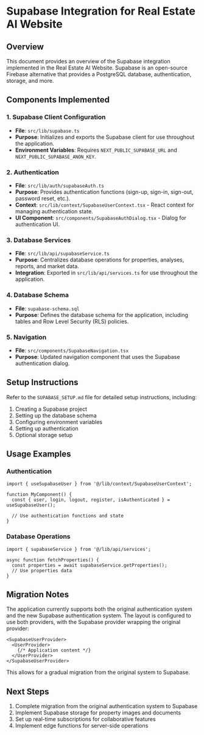 # Supabase Integration for Real Estate AI Website

## Overview

This document provides an overview of the Supabase integration implemented in the Real Estate AI Website. Supabase is an open-source Firebase alternative that provides a PostgreSQL database, authentication, storage, and more.

## Components Implemented

### 1. Supabase Client Configuration

- **File**: `src/lib/supabase.ts`
- **Purpose**: Initializes and exports the Supabase client for use throughout the application.
- **Environment Variables**: Requires `NEXT_PUBLIC_SUPABASE_URL` and `NEXT_PUBLIC_SUPABASE_ANON_KEY`.

### 2. Authentication

- **File**: `src/lib/auth/supabaseAuth.ts`
- **Purpose**: Provides authentication functions (sign-up, sign-in, sign-out, password reset, etc.).
- **Context**: `src/lib/context/SupabaseUserContext.tsx` - React context for managing authentication state.
- **UI Component**: `src/components/SupabaseAuthDialog.tsx` - Dialog for authentication UI.

### 3. Database Services

- **File**: `src/lib/api/supabaseService.ts`
- **Purpose**: Centralizes database operations for properties, analyses, reports, and market data.
- **Integration**: Exported in `src/lib/api/services.ts` for use throughout the application.

### 4. Database Schema

- **File**: `supabase-schema.sql`
- **Purpose**: Defines the database schema for the application, including tables and Row Level Security (RLS) policies.

### 5. Navigation

- **File**: `src/components/SupabaseNavigation.tsx`
- **Purpose**: Updated navigation component that uses the Supabase authentication dialog.

## Setup Instructions

Refer to the `SUPABASE_SETUP.md` file for detailed setup instructions, including:

1. Creating a Supabase project
2. Setting up the database schema
3. Configuring environment variables
4. Setting up authentication
5. Optional storage setup

## Usage Examples

### Authentication

```tsx
import { useSupabaseUser } from '@/lib/context/SupabaseUserContext';

function MyComponent() {
  const { user, login, logout, register, isAuthenticated } = useSupabaseUser();
  
  // Use authentication functions and state
}
```

### Database Operations

```tsx
import { supabaseService } from '@/lib/api/services';

async function fetchProperties() {
  const properties = await supabaseService.getProperties();
  // Use properties data
}
```

## Migration Notes

The application currently supports both the original authentication system and the new Supabase authentication system. The layout is configured to use both providers, with the Supabase provider wrapping the original provider:

```tsx
<SupabaseUserProvider>
  <UserProvider>
    {/* Application content */}
  </UserProvider>
</SupabaseUserProvider>
```

This allows for a gradual migration from the original system to Supabase.

## Next Steps

1. Complete migration from the original authentication system to Supabase
2. Implement Supabase storage for property images and documents
3. Set up real-time subscriptions for collaborative features
4. Implement edge functions for server-side operations